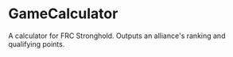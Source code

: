 # GameCalculator
A calculator for FRC Stronghold. Outputs an alliance's ranking and qualifying points.
